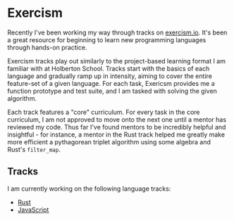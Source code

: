 # Exercism

Recently I've been working my way through tracks on [exercism.io](./exercism.io).
It's been a great resource for beginning to learn new programming languages
through hands-on practice.

Exercism tracks play out similarly to the project-based learning format I am
familiar with at Holberton School. Tracks start with the basics of each language
and gradually ramp up in intensity, aiming to cover the entire feature-set of a
given language. For each task, Exericsm provides me a function prototype and test
suite, and I am tasked with solving the given algorithm.

Each track features a "core" curriculum. For every task in the core curriculum,
I am not approved to move onto the next one until a mentor has reviewed my code.
Thus far I've found mentors to be incredibly helpful and insightful - for instance,
a mentor in the Rust track helped me greatly make more efficient a pythagorean
triplet algorithm using some algebra and Rust's `filter_map`.

## Tracks

I am currently working on the following language tracks:

* [Rust](./rust)
* [JavaScript](./javascript)
